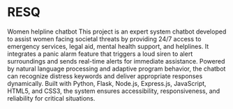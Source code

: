# RESQ
Women helpline chatbot
This project is an expert system chatbot developed to assist women facing societal threats by providing 24/7 access to emergency services, legal aid, mental health support, and helplines. It integrates a panic alarm feature that triggers a loud siren to alert surroundings and sends real-time alerts for immediate assistance. Powered by natural language processing and adaptive program behavior, the chatbot can recognize distress keywords and deliver appropriate responses dynamically. Built with Python, Flask, Node.js, Express.js, JavaScript, HTML5, and CSS3, the system ensures accessibility, responsiveness, and reliability for critical situations.
